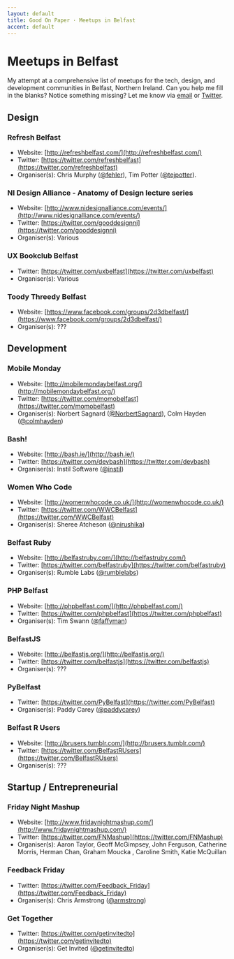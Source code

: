 ```yaml
---
layout: default
title: Good On Paper · Meetups in Belfast
accent: default
---
```


# Meetups in Belfast

My attempt at a comprehensive list of meetups for the tech, design, and development communities in Belfast, Northern Ireland. Can you help me fill in the blanks? Notice something missing? Let me know via [email](mailto:andy@goodonpaper.com) or [Twitter](https://twitter.com/andymcmillan).

## Design

### Refresh Belfast
* Website: [http://refreshbelfast.com/](http://refreshbelfast.com/)
* Twitter: [https://twitter.com/refreshbelfast](https://twitter.com/refreshbelfast)
* Organiser(s): Chris Murphy ([@fehler](https://twitter.com/fehler)), Tim Potter ([@tejpotter](https://twitter.com/tejpotter)).

### NI Design Alliance - Anatomy of Design lecture series
* Website: [http://www.nidesignalliance.com/events/](http://www.nidesignalliance.com/events/)
* Twitter: [https://twitter.com/gooddesignni](https://twitter.com/gooddesignni)
* Organiser(s): Various

### UX Bookclub Belfast
* Twitter: [https://twitter.com/uxbelfast](https://twitter.com/uxbelfast)
* Organiser(s): Various

### Toody Threedy Belfast
* Website: [https://www.facebook.com/groups/2d3dbelfast/](https://www.facebook.com/groups/2d3dbelfast/)
* Organiser(s): ???

## Development

### Mobile Monday
* Website: [http://mobilemondaybelfast.org/](http://mobilemondaybelfast.org/)
* Twitter: [https://twitter.com/momobelfast](https://twitter.com/momobelfast)
* Organiser(s): Norbert Sagnard ([@NorbertSagnard](https://twitter.com/NorbertSagnard)), Colm Hayden ([@colmhayden](https://twitter.com/colmhayden))

### Bash!
* Website: [http://bash.ie/](http://bash.ie/)
* Twitter: [https://twitter.com/devbash](https://twitter.com/devbash)
* Organiser(s): Instil Software ([@instil](https://twitter.com/instil))

### Women Who Code
* Website: [http://womenwhocode.co.uk/](http://womenwhocode.co.uk/)
* Twitter: [https://twitter.com/WWCBelfast](https://twitter.com/WWCBelfast)
* Organiser(s): Sheree Atcheson ([@nirushika](https://twitter.com/nirushika))

### Belfast Ruby
* Website: [http://belfastruby.com/](http://belfastruby.com/)
* Twitter: [https://twitter.com/belfastruby](https://twitter.com/belfastruby)
* Organiser(s): Rumble Labs ([@rumblelabs](https://twitter.com/rumblelabs))

### PHP Belfast
* Website: [http://phpbelfast.com/](http://phpbelfast.com/)
* Twitter: [https://twitter.com/phpbelfast](https://twitter.com/phpbelfast)
* Organiser(s): Tim Swann ([@faffyman](https://twitter.com/faffyman))

### BelfastJS
* Website: [http://belfastjs.org/](http://belfastjs.org/)
* Twitter: [https://twitter.com/belfastjs](https://twitter.com/belfastjs)
* Organiser(s): ???
 
### PyBelfast
* Twitter: [https://twitter.com/PyBelfast](https://twitter.com/PyBelfast)
* Organiser(s): Paddy Carey ([@paddycarey](https://twitter.com/paddycarey))
 
### Belfast R Users
* Website: [http://brusers.tumblr.com/](http://brusers.tumblr.com/)
* Twitter: [https://twitter.com/BelfastRUsers](https://twitter.com/BelfastRUsers)
* Organiser(s): ???

## Startup / Entrepreneurial

### Friday Night Mashup
* Website: [http://www.fridaynightmashup.com/](http://www.fridaynightmashup.com/)
* Twitter: [https://twitter.com/FNMashup](https://twitter.com/FNMashup)
* Organiser(s): Aaron Taylor, Geoff McGimpsey, John Ferguson, Catherine Morris, Herman Chan, Graham Moucka , Caroline Smith, Katie McQuillan

### Feedback Friday
* Twitter: [https://twitter.com/Feedback_Friday](https://twitter.com/Feedback_Friday)
* Organiser(s): Chris Armstrong ([@armstrong](https://twitter.com/armstrong))

### Get Together
* Twitter: [https://twitter.com/getinvitedto](https://twitter.com/getinvitedto)
* Organiser(s): Get Invited ([@getinvitedto](https://twitter.com/getinvitedto))
